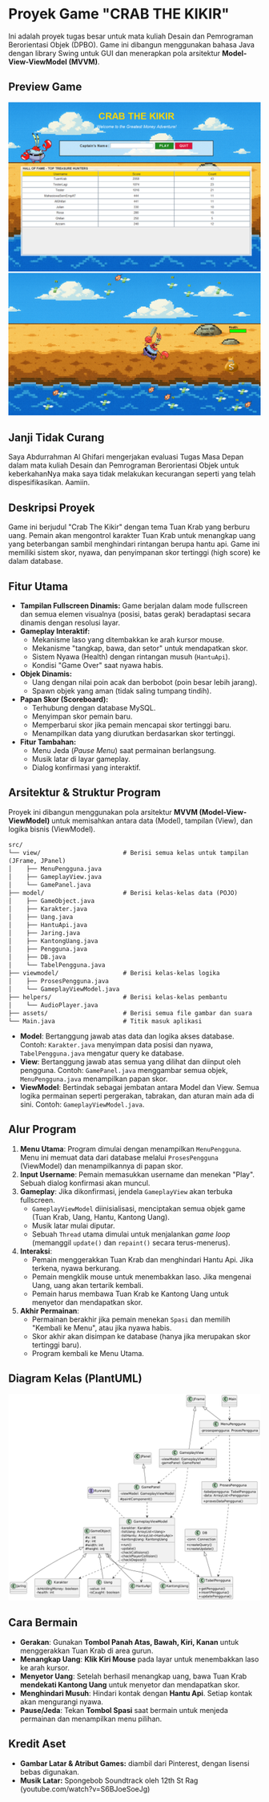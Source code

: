 # Proyek Game "CRAB THE KIKIR"

Ini adalah proyek tugas besar untuk mata kuliah Desain dan Pemrograman Berorientasi Objek (DPBO). Game ini dibangun menggunakan bahasa Java dengan library Swing untuk GUI dan menerapkan pola arsitektur **Model-View-ViewModel (MVVM)**.

## Preview Game
![preview_game.gif](src/game_preview1.png)
![preview_game.gif](src/game_preview2.png)

## Janji Tidak Curang
Saya Abdurrahman Al Ghifari mengerjakan evaluasi Tugas Masa Depan dalam mata kuliah
Desain dan Pemrograman Berorientasi Objek untuk keberkahanNya maka saya
tidak melakukan kecurangan seperti yang telah dispesifikasikan. Aamiin.

## Deskripsi Proyek

Game ini berjudul "Crab The Kikir" dengan tema Tuan Krab yang berburu uang. Pemain akan mengontrol karakter Tuan Krab untuk menangkap uang yang beterbangan sambil menghindari rintangan berupa hantu api. Game ini memiliki sistem skor, nyawa, dan penyimpanan skor tertinggi (high score) ke dalam database.

## Fitur Utama

* **Tampilan Fullscreen Dinamis:** Game berjalan dalam mode fullscreen dan semua elemen visualnya (posisi, batas gerak) beradaptasi secara dinamis dengan resolusi layar.
* **Gameplay Interaktif:**
    * Mekanisme laso yang ditembakkan ke arah kursor mouse.
    * Mekanisme "tangkap, bawa, dan setor" untuk mendapatkan skor.
    * Sistem Nyawa (Health) dengan rintangan musuh (`HantuApi`).
    * Kondisi "Game Over" saat nyawa habis.
* **Objek Dinamis:**
    * Uang dengan nilai poin acak dan berbobot (poin besar lebih jarang).
    * Spawn objek yang aman (tidak saling tumpang tindih).
* **Papan Skor (Scoreboard):**
    * Terhubung dengan database MySQL.
    * Menyimpan skor pemain baru.
    * Memperbarui skor jika pemain mencapai skor tertinggi baru.
    * Menampilkan data yang diurutkan berdasarkan skor tertinggi.
* **Fitur Tambahan:**
    * Menu Jeda (*Pause Menu*) saat permainan berlangsung.
    * Musik latar di layar gameplay.
    * Dialog konfirmasi yang interaktif.

## Arsitektur & Struktur Program

Proyek ini dibangun menggunakan pola arsitektur **MVVM (Model-View-ViewModel)** untuk memisahkan antara data (Model), tampilan (View), dan logika bisnis (ViewModel).

```
src/
└── view/                       # Berisi semua kelas untuk tampilan (JFrame, JPanel)
│    ├── MenuPengguna.java
│    ├── GameplayView.java
│    └── GamePanel.java
├── model/                      # Berisi kelas-kelas data (POJO)
│    ├── GameObject.java
│    ├── Karakter.java
│    ├── Uang.java
│    ├── HantuApi.java
│    ├── Jaring.java
│    ├── KantongUang.java
│    ├── Pengguna.java
│    ├── DB.java
│    └── TabelPengguna.java
├── viewmodel/                  # Berisi kelas-kelas logika
│    ├── ProsesPengguna.java
│    └── GameplayViewModel.java
├── helpers/                    # Berisi kelas-kelas pembantu
│    └── AudioPlayer.java
├── assets/                     # Berisi semua file gambar dan suara
└── Main.java                   # Titik masuk aplikasi

```

* **Model**: Bertanggung jawab atas data dan logika akses database. Contoh: `Karakter.java` menyimpan data posisi dan nyawa, `TabelPengguna.java` mengatur query ke database.
* **View**: Bertanggung jawab atas semua yang dilihat dan diinput oleh pengguna. Contoh: `GamePanel.java` menggambar semua objek, `MenuPengguna.java` menampilkan papan skor.
* **ViewModel**: Bertindak sebagai jembatan antara Model dan View. Semua logika permainan seperti pergerakan, tabrakan, dan aturan main ada di sini. Contoh: `GameplayViewModel.java`.

## Alur Program

1.  **Menu Utama**: Program dimulai dengan menampilkan `MenuPengguna`. Menu ini memuat data dari database melalui `ProsesPengguna` (ViewModel) dan menampilkannya di papan skor.
2.  **Input Username**: Pemain memasukkan username dan menekan "Play". Sebuah dialog konfirmasi akan muncul.
3.  **Gameplay**: Jika dikonfirmasi, jendela `GameplayView` akan terbuka fullscreen.
    * `GameplayViewModel` diinisialisasi, menciptakan semua objek game (Tuan Krab, Uang, Hantu, Kantong Uang).
    * Musik latar mulai diputar.
    * Sebuah `Thread` utama dimulai untuk menjalankan *game loop* (memanggil `update()` dan `repaint()` secara terus-menerus).
4.  **Interaksi**:
    * Pemain menggerakkan Tuan Krab dan menghindari Hantu Api. Jika terkena, nyawa berkurang.
    * Pemain mengklik mouse untuk menembakkan laso. Jika mengenai Uang, uang akan tertarik kembali.
    * Pemain harus membawa Tuan Krab ke Kantong Uang untuk menyetor dan mendapatkan skor.
5.  **Akhir Permainan**:
    * Permainan berakhir jika pemain menekan `Spasi` dan memilih "Kembali ke Menu", atau jika nyawa habis.
    * Skor akhir akan disimpan ke database (hanya jika merupakan skor tertinggi baru).
    * Program kembali ke Menu Utama.

## Diagram Kelas (PlantUML)
![desain_diagram.png](src/desain_diagram.png)


## Cara Bermain

* **Gerakan**: Gunakan **Tombol Panah Atas, Bawah, Kiri, Kanan** untuk menggerakkan Tuan Krab di area gurun.
* **Menangkap Uang**: **Klik Kiri Mouse** pada layar untuk menembakkan laso ke arah kursor.
* **Menyetor Uang**: Setelah berhasil menangkap uang, bawa Tuan Krab **mendekati Kantong Uang** untuk menyetor dan mendapatkan skor.
* **Menghindari Musuh**: Hindari kontak dengan **Hantu Api**. Setiap kontak akan mengurangi nyawa.
* **Pause/Jeda**: Tekan **Tombol Spasi** saat bermain untuk menjeda permainan dan menampilkan menu pilihan.

## Kredit Aset

* **Gambar Latar & Atribut Games:** diambil dari Pinterest, dengan lisensi bebas digunakan.
* **Musik Latar:** Spongebob Soundtrack oleh 12th St Rag (youtube.com/watch?v=S6BJoeSoeJg) 

